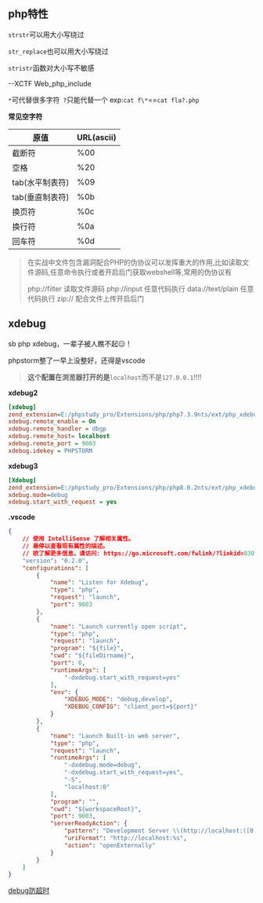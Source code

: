 ## php特性

`strstr`可以用大小写绕过

`str_replace`也可以用大小写绕过

`stristr`函数对大小写不敏感

--XCTF Web_php_include



`*`可代替很多字符` ?`只能代替一个  exp:`cat f\*`==`cat fla?.php`



**常见空字符**

| 原值            | URL(ascii) |
| --------------- | ---------- |
| 截断符          | %00        |
| 空格            | %20        |
| tab(水平制表符) | %09        |
| tab(垂直制表符) | %0b        |
| 换页符          | %0c        |
| 换行符          | %0a        |
| 回车符          | %0d        |



> 在实战中文件包含漏洞配合PHP的伪协议可以发挥重大的作用,比如读取文件源码,任意命令执行或者开启后门获取webshell等,常用的伪协议有
>
> php://filter 读取文件源码
> php://input 任意代码执行
> data://text/plain 任意代码执行
> zip:// 配合文件上传开启后门



## xdebug

sb php xdebug，一辈子被人瞧不起😑！

phpstorm整了一早上没整好，还得是vscode

> **这个配置在浏览器打开的是**`localhost`而不是`127.0.0.1`!!!!

**xdebug2**

```ini
[xdebug]
zend_extension=E:/phpstudy_pro/Extensions/php/php7.3.9nts/ext/php_xdebug.dll
xdebug.remote_enable = On
xdebug.remote_handler = dbgp
xdebug.remote_host= localhost
xdebug.remote_port = 9003
xdebug.idekey = PHPSTORM
```

**xdebug3**

```ini
[Xdebug]
zend_extension=E:/phpstudy_pro/Extensions/php/php8.0.2nts/ext/php_xdebug.dll
xdebug.mode=debug
xdebug.start_with_request = yes
```

**.vscode**

```json
{
    // 使用 IntelliSense 了解相关属性。 
    // 悬停以查看现有属性的描述。
    // 欲了解更多信息，请访问: https://go.microsoft.com/fwlink/?linkid=830387
    "version": "0.2.0",
    "configurations": [
        {
            "name": "Listen for Xdebug",
            "type": "php",
            "request": "launch",
            "port": 9003
        },
        {
            "name": "Launch currently open script",
            "type": "php",
            "request": "launch",
            "program": "${file}",
            "cwd": "${fileDirname}",
            "port": 0,
            "runtimeArgs": [
                "-dxdebug.start_with_request=yes"
            ],
            "env": {
                "XDEBUG_MODE": "debug,develop",
                "XDEBUG_CONFIG": "client_port=${port}"
            }
        },
        {
            "name": "Launch Built-in web server",
            "type": "php",
            "request": "launch",
            "runtimeArgs": [
                "-dxdebug.mode=debug",
                "-dxdebug.start_with_request=yes",
                "-S",
                "localhost:0"
            ],
            "program": "",
            "cwd": "${workspaceRoot}",
            "port": 9003,
            "serverReadyAction": {
                "pattern": "Development Server \\(http://localhost:([0-9]+)\\) started",
                "uriFormat": "http://localhost:%s",
                "action": "openExternally"
            }
        }
    ]
}
```

[debug防超时](https://www.freebuf.com/sectool/333417.html)

